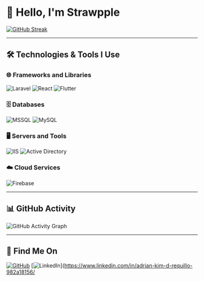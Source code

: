 # 👋 Hello, I'm Strawpple

[![GitHub Streak](https://streak-stats.demolab.com?user=strawpple&theme=dark&hide_border=true)](https://git.io/streak-stats)

---

## 🛠️ Technologies & Tools I Use

### 🌐 Frameworks and Libraries
![Laravel](https://img.shields.io/badge/Laravel-FF2D20?style=for-the-badge&logo=laravel&logoColor=white)
![React](https://img.shields.io/badge/React-61DAFB?style=for-the-badge&logo=react&logoColor=white)
![Flutter](https://img.shields.io/badge/Flutter-02569B?style=for-the-badge&logo=flutter&logoColor=white)

### 🗄️ Databases
![MSSQL](https://img.shields.io/badge/MSSQL-CC2927?style=for-the-badge&logo=microsoft-sql-server&logoColor=white)
![MySQL](https://img.shields.io/badge/MySQL-4479A1?style=for-the-badge&logo=mysql&logoColor=white)

### 🖥️ Servers and Tools
![IIS](https://img.shields.io/badge/IIS-0033CC?style=for-the-badge&logo=windows&logoColor=white)
![Active Directory](https://img.shields.io/badge/Active_Directory-0078D4?style=for-the-badge&logo=microsoft&logoColor=white)

### ☁️ Cloud Services
![Firebase](https://img.shields.io/badge/Firebase-FFCA28?style=for-the-badge&logo=firebase&logoColor=white)

---

## 📊 GitHub Activity

![GitHub Activity Graph](https://github-readme-activity-graph.vercel.app/graph?username=strawpple&theme=react-dark)

---

## 🔗 Find Me On

[![GitHub](https://img.shields.io/badge/GitHub-100000?style=for-the-badge&logo=github&logoColor=white)](https://github.com/strawpple)
[![LinkedIn](https://img.shields.io/badge/LinkedIn-0077B5?style=for-the-badge&logo=linkedin&logoColor=white)](https://www.linkedin.com/in/adrian-kim-d-requillo-982a18156/

